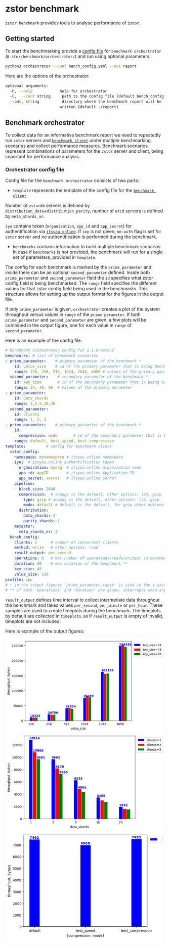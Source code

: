 # zstor benchmark

`zstor benchmark` provides tools to analyse performance of `zstor`.

## Getting started

To start the benchmarking provide a [config file](#orchestrator-config-file) for `benchmark orchestrator` (`0-stor/benchmark/orchestrator/`) and run using optional parameters:
``` bash
python3 orchestrator --conf bench_config.yaml --out report
```

Here are the options of the orchestrator:
``` bash
optional arguments:
  -h, --help            help for orchestrator
  -C,  --conf string     path to the config file (default bench_config.yaml)
  --out, string          directory where the benchmark report will be
                        written (default ./report)
```

## Benchmark orchestrator
  
To collect data for an informative benchmark report we need to repeatedly run `zstor` servers and [`benchmark client`](../cmd/zstorbench/README.md) under multiple benchmarking scenarios and collect performance measures. Benchmark scenarios represent combinations of parameters for the `zstor` server and client, being important for performance analysis.

### Orchestrator config file
Config file for the `benchmark orchestrator` consists of two parts:

  * `template` represents the template of the config file for the [`benchmark client`](../cmd/zstorbench/README.md). 

 Number of `zstordb` servers is defined by `distribution_data`+`distribution_parity`, number of `etcd` servers is defined by `meta_shards_nr`.

`iyo` contains token (`organization`, `app_id` and `app_secret`) for authentification via [`itsyou.online`](itsyou.online). If `ioy` is not given, `no-auth` flag is set for `zstor` server and no authentification is performed during the benchmark.

  * `benchmarks` contains information to build multiple benchmark scenarios. In case if `benchmarks` is not provided, the benchmark will run for a single set of parameters, provided in `template`.

 The config for each benchmark is marked by the `prime_parameter` and inside there can be an optional `second_parameter` defined. Inside both `prime_parameter` and `second_parameter` field the `id` specifies what zstor config field is being benchmarked. The `range` field specifies the different values for that zstor config field being used in the benchmarks. This structure allows for setting up the output format for the figures in the output file. 

 If only `prime_parameter` is given, `orchestrator` creates a plot of the system throughput versus values in `range` of the `prime parameter`.
If both `prime_parameter` and `second_parameter` are given, a few plots will be combined in the output figure, one for each value in `range` of `second_parameter`.

Here is an example of the config file:
``` yaml
# benchmark orchestrator config for 1.1.0-beta-2
benchmarks: # list of benchmark scenarios
- prime_parameter:    # primary parameter of the benchmark *
    id: value_size    # id of the primary parameter that is being benchmarked
    range: 128, 256, 512, 1024, 2048, 4096 # values of the primary parameter
  second_parameter:    # secondary parameter of the benchmark *
    id: key_size       # id of the secondary parameter that is being benchmarked
    range: 24, 48, 96  # values of the primary parameter
- prime_parameter:
    id: data_shards   
    range: 1,2,5,10,20
  second_parameter:
    id: clients
    range: 1, 2, 3
- prime_parameter:    # primary parameter of the benchmark *
    id:
      compression: mode       # id of the secondary parameter that is being benchmarked
    range: default, best_speed, best_compression    
template:         # config for benchmark client
  zstor_config:   
    namespace: mynamespace # itsyou.online namespace
    iyo:  # itsyou.online authentification token
      organization: myorg  # itsyou.online organization name
      app_id: appID        # itsyou.online Application ID
      app_secret: secret   # itsyou.online Secret
    pipeline:
      block_size: 2048 
      compression:  # snappy is the default, other options: lz4, gzip
        type: gzip # snappy is the default, other options: lz4, gzip
        mode: default # default is the default, for gzip other options: best_speed, best_compression
      distribution:
        data_shards: 2
        parity_shards: 1
    metastor:
      meta_shards_nr: 2
  bench_config:
    clients: 1      # number of concurrent clients
    method: write   # other options: read
    result_output: per_second
    operations: 0   # max number of operations(reads/writes) in benchmark **
    duration: 30    # max duration of the benchmark **
    key_size: 48
    value_size: 128
profile: cpu
# * in the output figures 'prime_parameter.range' is used in the x-axis, while 'second_parameter.range' enables multiplot.
# ** if both 'operations' and 'duration' are given, interrupts when any of them has reached the limit
```
`result_output` defines time interval to collect intermetiate data throughout the benchmark and takes values `per_second`, `per_minute` or `per_hour`. These samples are used to create timeplots during the benchmark. The timeplots by default are collected in `timeplots.md` If `result_output` is empty of invalid, timeplots are not included.

Here is example of the output figures:

![Fig](assets/fig1.png) 
![Fig](assets/fig2.png) 
![Fig](assets/fig3.png) 


